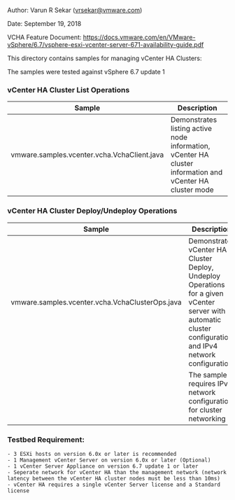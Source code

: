Author: Varun R Sekar (vrsekar@vmware.com)

Date: September 19, 2018

VCHA Feature Document: https://docs.vmware.com/en/VMware-vSphere/6.7/vsphere-esxi-vcenter-server-671-availability-guide.pdf

This directory contains samples for managing vCenter HA Clusters:

The samples were tested against vSphere 6.7 update 1

### vCenter HA Cluster List Operations
Sample                                                                | Description
----------------------------------------------------------------------|-----------------------------------------------------------------------------------------------------------------------------------------------------------
vmware.samples.vcenter.vcha.VchaClient.java                           | Demonstrates listing active node information, vCenter HA cluster information and vCenter HA cluster mode

### vCenter HA Cluster Deploy/Undeploy Operations
Sample                                                                | Description
----------------------------------------------------------------------|-----------------------------------------------------------------------------------------------------------------------------------------------------------
vmware.samples.vcenter.vcha.VchaClusterOps.java                       | Demonstrates vCenter HA Cluster Deploy, Undeploy Operations for a given vCenter server with automatic cluster configuration and IPv4 network configuration.
                                                                      | The sample requires IPv4 network configuration for cluster networking

### Testbed Requirement:
    - 3 ESXi hosts on version 6.0x or later is recommended
    - 1 Management vCenter Server on version 6.0x or later (Optional)
    - 1 vCenter Server Appliance on version 6.7 update 1 or later
    - Seperate network for vCenter HA than the management network (network latency between the vCenter HA cluster nodes must be less than 10ms)
    - vCenter HA requires a single vCenter Server license and a Standard license